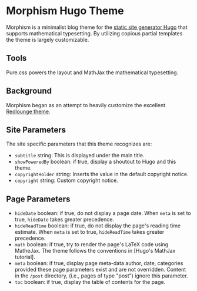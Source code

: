 # Morphism Hugo Theme

Morphism is a minimalist blog theme for the 
[static site generator Hugo](https://gohugo.io) that supports mathematical
typesetting. By utilizing copious partial templates the theme is 
largely customizable.

## Tools

Pure.css powers the layout and MathJax the mathematical typesetting.  

## Background 

Morphism began as an attempt to heavily customize the excellent 
[Redlounge theme](https://github.com/tmaiaroto/hugo-redlounge).

## Site Parameters

The site specific parameters that this theme recognizes are:

- `subtitle` string: This is displayed under the main title. 
- `showPoweredBy` boolean: if true, display a shoutout to Hugo and this theme.
- `copyrightHolder` string: Inserts the value in the default copyright notice.
- `copyright` string: Custom copyright notice.

## Page Parameters

- `hideDate` boolean: if true, do not display a page date.  When `meta` is set to
  true, `hideDate` takes greater precedence.
- `hideReadTime` boolean: if true, do not display the page's reading time
  estimate.  When `meta` is set to true, `hideReadTime` takes greater precedence.
- `math` boolean: if true, try to render the page's LaTeX code using MatheJax. The
  theme follows the conventions in [Hugo's MathJax tutorial].
- `meta` boolean: if true, display page meta-data author, date, categories provided
  these page parameters exist and are not overridden.  Content in the `/post` directory,
  (i.e., pages of type "post") ignore this parameter.
- `toc` boolean: if true, display the table of contents for the page.


